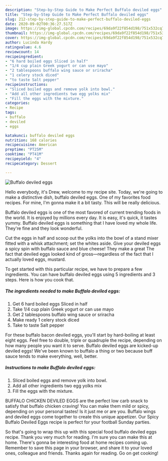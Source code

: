 ```yaml
---
description: "Step-by-Step Guide to Make Perfect Buffalo deviled eggs"
title: "Step-by-Step Guide to Make Perfect Buffalo deviled eggs"
slug: 212-step-by-step-guide-to-make-perfect-buffalo-deviled-eggs
date: 2020-09-02T00:36:27.517Z
image: https://img-global.cpcdn.com/recipes/69da9f22f854d198/751x532cq70/buffalo-deviled-eggs-recipe-main-photo.jpg
thumbnail: https://img-global.cpcdn.com/recipes/69da9f22f854d198/751x532cq70/buffalo-deviled-eggs-recipe-main-photo.jpg
cover: https://img-global.cpcdn.com/recipes/69da9f22f854d198/751x532cq70/buffalo-deviled-eggs-recipe-main-photo.jpg
author: Lucinda Hardy
ratingvalue: 4.6
reviewcount: 14
recipeingredient:
- "6 hard boiled eggs Sliced in half"
- "1/4 cup plain Greek yogurt or can use mayo"
- "2 tablespoons buffalo wing sauce or sriracha"
- "1 celery stock diced"
- "to taste Salt pepper"
recipeinstructions:
- "Sliced boiled eggs and remove yolk into bowl."
- "Add all other ingredients two egg yolks mix"
- "Fill the eggs with the mixture."
categories:
- Recipe
tags:
- buffalo
- deviled
- eggs

katakunci: buffalo deviled eggs 
nutrition: 168 calories
recipecuisine: American
preptime: "PT25M"
cooktime: "PT41M"
recipeyield: "4"
recipecategory: Dessert

---
```



![Buffalo deviled eggs](https://img-global.cpcdn.com/recipes/69da9f22f854d198/751x532cq70/buffalo-deviled-eggs-recipe-main-photo.jpg)

Hello everybody, it's Drew, welcome to my recipe site. Today, we're going to make a distinctive dish, buffalo deviled eggs. One of my favorites food recipes. For mine, I'm gonna make it a bit tasty. This will be really delicious.

Buffalo deviled eggs is one of the most favored of current trending foods in the world. It is enjoyed by millions every day. It is easy, it's quick, it tastes yummy. Buffalo deviled eggs is something that I have loved my whole life. They're fine and they look wonderful.

Cut the eggs in half and scoop out the yolks into the bowl of a stand mixer fitted with a whisk attachment; set the whites aside. Give your deviled eggs a spicy spin with buffalo sauce and blue cheese! They make a great The fact that deviled eggs looked kind of gross—regardless of the fact that I actually loved eggs, mustard.


To get started with this particular recipe, we have to prepare a few ingredients. You can have buffalo deviled eggs using 5 ingredients and 3 steps. Here is how you cook that.

<!--inarticleads1-->

##### The ingredients needed to make Buffalo deviled eggs:

1. Get 6 hard boiled eggs Sliced in half
1. Take 1/4 cup plain Greek yogurt or can use mayo
1. Get 2 tablespoons buffalo wing sauce or sriracha
1. Make ready 1 celery stock diced
1. Take to taste Salt pepper


For these buffalo bacon deviled eggs, you&#39;ll start by hard-boiling at least eight eggs. Feel free to double, triple or quadruple the recipe, depending on how many people you want it to serve. Buffalo deviled eggs are kicked-up deviled eggs! We&#39;ve been known to buffalo a thing or two because buff sauce tends to make everything, well, better. 

<!--inarticleads2-->

##### Instructions to make Buffalo deviled eggs:

1. Sliced boiled eggs and remove yolk into bowl.
1. Add all other ingredients two egg yolks mix
1. Fill the eggs with the mixture.


BUFFALO CHICKEN DEVILED EGGS are the perfect low carb snack to satisfy that buffalo chicken craving! You can make them mild or spicy, depending on your personal tastes! Is it just me or are you. Buffalo wings and deviled eggs come together to create this unique appetizer. Our Spicy Buffalo Deviled Eggs recipe is perfect for your football Sunday parties. 

So that's going to wrap this up with this special food buffalo deviled eggs recipe. Thank you very much for reading. I'm sure you can make this at home. There's gonna be interesting food at home recipes coming up. Remember to save this page in your browser, and share it to your loved ones, colleague and friends. Thanks again for reading. Go on get cooking!
